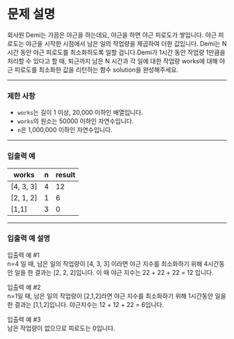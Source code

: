 # 문제 설명

회사원 Demi는 가끔은 야근을 하는데요, 야근을 하면 야근 피로도가 쌓입니다. 야근 피로도는 야근을 시작한 시점에서 남은 일의 작업량을 제곱하여 더한 값입니다. Demi는 N시간 동안 야근 피로도를 최소화하도록 일할 겁니다.Demi가 1시간 동안 작업량 1만큼을 처리할 수 있다고 할 때, 퇴근까지 남은 N 시간과 각 일에 대한 작업량 works에 대해 야근 피로도를 최소화한 값을 리턴하는 함수 solution을 완성해주세요.

---

### 제한 사항

-   `works`는 길이 1 이상, 20,000 이하인 배열입니다.
-   `works`의 원소는 50000 이하인 자연수입니다.
-   `n`은 1,000,000 이하인 자연수입니다.

---

### 입출력 예

| works     | n   | result |
| --------- | --- | ------ |
| [4, 3, 3] | 4   | 12     |
| [2, 1, 2] | 1   | 6      |
| [1,1]     | 3   | 0      |

---

### 입출력 예 설명

입출력 예 #1  
n=4 일 때, 남은 일의 작업량이 [4, 3, 3] 이라면 야근 지수를 최소화하기 위해 4시간동안 일을 한 결과는 [2, 2, 2]입니다. 이 때 야근 지수는 22 + 22 + 22 = 12 입니다.

입출력 예 #2  
n=1일 때, 남은 일의 작업량이 [2,1,2]라면 야근 지수를 최소화하기 위해 1시간동안 일을 한 결과는 [1,1,2]입니다. 야근지수는 12 + 12 + 22 = 6입니다.

입출력 예 #3  
남은 작업량이 없으므로 피로도는 0입니다.
